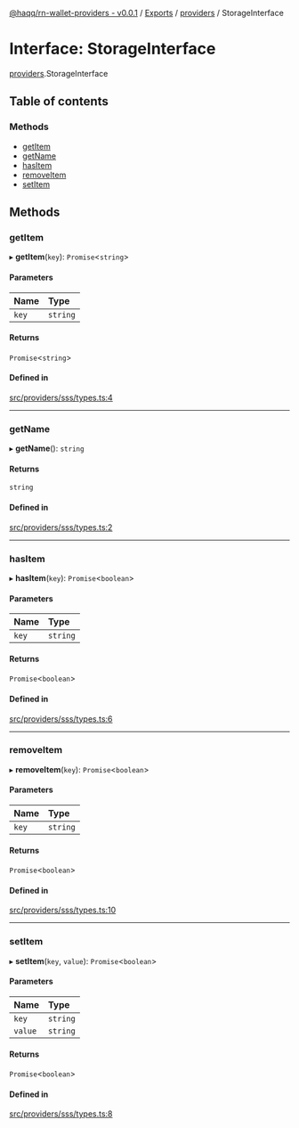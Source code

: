 [@haqq/rn-wallet-providers - v0.0.1](../README.md) / [Exports](../modules.md) / [providers](../modules/providers.md) / StorageInterface

# Interface: StorageInterface

[providers](../modules/providers.md).StorageInterface

## Table of contents

### Methods

- [getItem](providers.StorageInterface.md#getitem)
- [getName](providers.StorageInterface.md#getname)
- [hasItem](providers.StorageInterface.md#hasitem)
- [removeItem](providers.StorageInterface.md#removeitem)
- [setItem](providers.StorageInterface.md#setitem)

## Methods

### getItem

▸ **getItem**(`key`): `Promise`\<`string`\>

#### Parameters

| Name | Type |
| :------ | :------ |
| `key` | `string` |

#### Returns

`Promise`\<`string`\>

#### Defined in

[src/providers/sss/types.ts:4](https://github.com/haqq-network/haqq-rn-wallet-providers/blob/7850de5/src/providers/sss/types.ts#L4)

___

### getName

▸ **getName**(): `string`

#### Returns

`string`

#### Defined in

[src/providers/sss/types.ts:2](https://github.com/haqq-network/haqq-rn-wallet-providers/blob/7850de5/src/providers/sss/types.ts#L2)

___

### hasItem

▸ **hasItem**(`key`): `Promise`\<`boolean`\>

#### Parameters

| Name | Type |
| :------ | :------ |
| `key` | `string` |

#### Returns

`Promise`\<`boolean`\>

#### Defined in

[src/providers/sss/types.ts:6](https://github.com/haqq-network/haqq-rn-wallet-providers/blob/7850de5/src/providers/sss/types.ts#L6)

___

### removeItem

▸ **removeItem**(`key`): `Promise`\<`boolean`\>

#### Parameters

| Name | Type |
| :------ | :------ |
| `key` | `string` |

#### Returns

`Promise`\<`boolean`\>

#### Defined in

[src/providers/sss/types.ts:10](https://github.com/haqq-network/haqq-rn-wallet-providers/blob/7850de5/src/providers/sss/types.ts#L10)

___

### setItem

▸ **setItem**(`key`, `value`): `Promise`\<`boolean`\>

#### Parameters

| Name | Type |
| :------ | :------ |
| `key` | `string` |
| `value` | `string` |

#### Returns

`Promise`\<`boolean`\>

#### Defined in

[src/providers/sss/types.ts:8](https://github.com/haqq-network/haqq-rn-wallet-providers/blob/7850de5/src/providers/sss/types.ts#L8)
